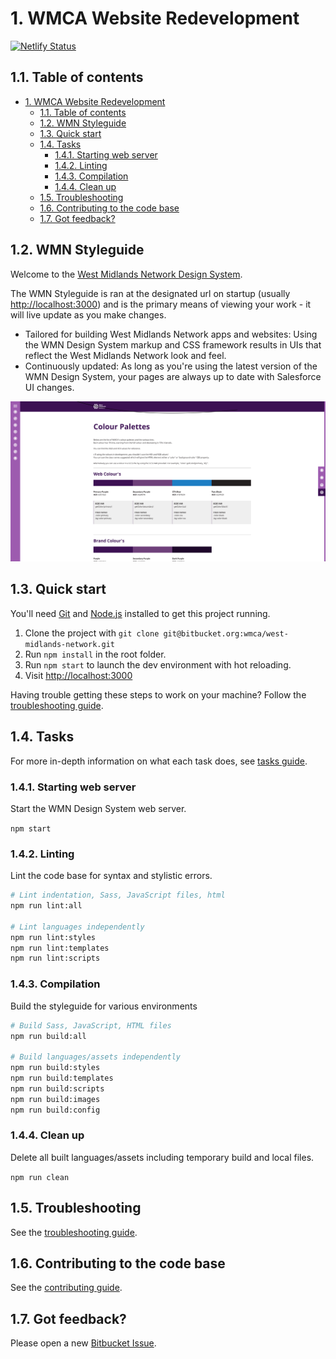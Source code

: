 # 1. WMCA Website Redevelopment

[![Netlify Status](https://api.netlify.com/api/v1/badges/dff99875-8f09-42b9-bb99-3a43f8c0e697/deploy-status)](https://app.netlify.com/sites/wmca/deploys)

## 1.1. Table of contents

<!-- TOC -->

-   [1. WMCA Website Redevelopment](#markdown-header-1-wmca-website-redevelopment)
    -   [1.1. Table of contents](#markdown-header-11-table-of-contents)
    -   [1.2. WMN Styleguide](#markdown-header-12-wmn-styleguide)
    -   [1.3. Quick start](#markdown-header-13-quick-start)
    -   [1.4. Tasks](#markdown-header-14-tasks)
        -   [1.4.1. Starting web server](#markdown-header-141-starting-web-server)
        -   [1.4.2. Linting](#markdown-header-142-linting)
        -   [1.4.3. Compilation](#markdown-header-143-compilation)
        -   [1.4.4. Clean up](#markdown-header-144-clean-up)
    -   [1.5. Troubleshooting](#markdown-header-15-troubleshooting)
    -   [1.6. Contributing to the code base](#markdown-header-16-contributing-to-the-code-base)
    -   [1.7. Got feedback?](#markdown-header-17-got-feedback)

<!-- /TOC -->

## 1.2. WMN Styleguide

Welcome to the [West Midlands Network Design System](https://wmnetwork.netlify.com/).

The WMN Styleguide is ran at the designated url on startup (usually [http://localhost:3000](http://localhost:3000)) and is the primary means of viewing your work - it will live update as you make changes.

-   Tailored for building West Midlands Network apps and websites: Using the WMN Design System markup and CSS framework results in UIs that reflect the West Midlands Network look and feel.
-   Continuously updated: As long as you're using the latest version of the WMN Design System, your pages are always up to date with Salesforce UI changes.

![West Midlands Network Styleguide example](doc/preview.png)

## 1.3. Quick start

You'll need [Git](https://help.github.com/articles/set-up-git/) and [Node.js](https://nodejs.org/en/) installed to get this project running.

1. Clone the project with `git clone git@bitbucket.org:wmca/west-midlands-network.git`
2. Run `npm install` in the root folder.
3. Run `npm start` to launch the dev environment with hot reloading.
4. Visit [http://localhost:3000](http://localhost:3000)

Having trouble getting these steps to work on your machine? Follow the [troubleshooting guide](doc/troubleshooting.md).

## 1.4. Tasks

For more in-depth information on what each task does, see [tasks guide](doc/contributing/tasks.md).

### 1.4.1. Starting web server

Start the WMN Design System web server.

`npm start`

### 1.4.2. Linting

Lint the code base for syntax and stylistic errors.

```bash
# Lint indentation, Sass, JavaScript files, html
npm run lint:all

# Lint languages independently
npm run lint:styles
npm run lint:templates
npm run lint:scripts
```

### 1.4.3. Compilation

Build the styleguide for various environments

```bash
# Build Sass, JavaScript, HTML files
npm run build:all

# Build languages/assets independently
npm run build:styles
npm run build:templates
npm run build:scripts
npm run build:images
npm run build:config
```

### 1.4.4. Clean up

Delete all built languages/assets including temporary build and local files.

`npm run clean`

## 1.5. Troubleshooting

See the [troubleshooting guide](doc/troubleshooting.md).

## 1.6. Contributing to the code base

See the [contributing guide](doc/contributing.md).

## 1.7. Got feedback?

Please open a new [Bitbucket Issue](https://bitbucket.org/wmca/west-midlands-network/issues?status=new&status=open).
